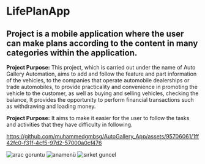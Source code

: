 # LifePlanApp
## Project is a mobile application where the user can make plans according to the content in many categories within the application.
**Project Purpose:** This project, which is carried out under the name of Auto Gallery Automation, aims to add and follow the feature and part information of the vehicles, to the companies that operate automobile dealerships or trade automobiles, to provide practicality and convenience in promoting the vehicle to the customer, as well as buying and selling vehicles, checking the balance, It provides the opportunity to perform financial transactions such as withdrawing and loading money.

**Project Purpose:** It aims to make it easier for the user to follow the tasks and activities that they have difficulty in following.

https://github.com/muhammedgmbsg/AutoGallery_App/assets/95706061/1ff42fc0-f31f-4cf5-97d2-57000a0cf476


![arac goruntu](https://github.com/muhammedgmbsg/AutoGallery_App/assets/95706061/c9b6c3d1-9f82-4c6a-b2af-876b9902f4a3)
![anamenü](https://github.com/muhammedgmbsg/AutoGallery_App/assets/95706061/9fc74bd2-36f4-47a8-86d7-476f8dd4a278)
![sırket guncel](https://github.com/muhammedgmbsg/AutoGallery_App/assets/95706061/f0a321a7-84df-4a2d-ad77-6809ce92553e)
